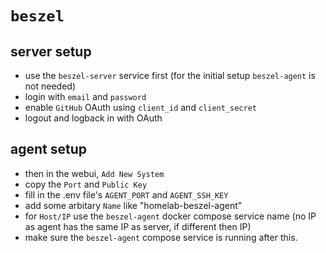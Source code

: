 # `beszel`

## server setup

- use the `beszel-server` service first (for the initial setup `beszel-agent` is not needed)
- login with `email` and `password`
- enable `GitHub` OAuth using `client_id` and `client_secret`
- logout and logback in with OAuth

## agent setup

- then in the webui, `Add New System`
- copy the `Port` and `Public Key`
- fill in the .env file's `AGENT_PORT` and `AGENT_SSH_KEY`
- add some arbitary `Name` like "homelab-beszel-agent"
- for `Host/IP` use the `beszel-agent` docker compose service name (no IP as agent has the same IP as server, if different then IP)
- make sure the `beszel-agent` compose service is running after this.

